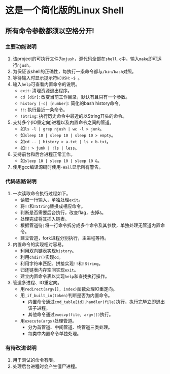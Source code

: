 # 这是一个简化版的Linux Shell
## 所有命令参数都须以空格分开!

### 主要功能说明
1. 该project的可执行文件为`njush`，源代码全部在`shell.c`中，输入`make`即可运行`njush`。
2. 为保证该shell的正确性，每执行一条命令都与`/bin/bash`对照。
3. 等待输入时显示提示符`NJUSH:~$ `。
4. 输入`help`可查看内置命令的说明。
    + `exit`: 清理资源退出程序。
    + `cd [dir]`: 改变当前工作目录，默认有且只有一个参数。
    + `history [-c] [number]`: 简化的bash history命令。
    + `!!`: 执行最近一条命令。
    + `!String`: 执行历史命令中最近的以String开头的命令。
5. 支持多个(IO重定向)进程以及内置命令之间的管道。
    + 如`ls -l | grep njush | wc -l > junk`。
    + 如`sleep 10 | sleep 10 | sleep 10 > empty`。
    + 如`cd .. | history > a.txt | ls > b.txt`。
    + 如`!! > junk | !ls | less`。
6. 支持前台和后台进程正常工作。
    + 如`sleep 10 | sleep 10 | sleep 10 &`。
7. 使用gcc编译源码时使用`-Wall`显示所有警告。

### 代码思路说明
1. 一次读取命令执行过程如下。
    + 读取一行输入，单独处理`exit`。
    + 将`!!`和`!String`替换成相应命令。
    + 判断是否需要后台执行，改变flag，去掉`&`。
    + 处理完成将其插入链表。
    + 根据管道符`|`将一行命令拆分成多个命令及其参数，单独处理无管道内置命令。
    + 建立管道，fork进程分别执行，主进程等待。
2. 内置命令的实现相对容易。
    + 利用双向链表实现`history`。
    + 利用`chdir()`实现`cd`。
    + 利用字符串匹配、拼接实现`!!`和`!String`。
    + 归还链表内存空间实现`exit`。
    + 建立内置命令表以实现`help`和查找执行操作。
3. 管道多进程、IO重定向。
    + 用`redirect(argv[], index)`函数处理IO重定向。
    + 用`_if_built_in(token)`判断是否为内置命令。
        - 内置命令通过`cmd_table[id].handler(file)`执行，执行完毕立即退出该子进程。
        - 其他命令通过`execvp(file, argv[])`执行。
    + 用`execute(args)`处理管道。
        - 分为首管道、中间管道、终管道三类处理。
        - 每类中内置命令单独处理。

### 有待改进说明
1. 用于测试的命令有限。
2. 处理后台进程时会产生僵尸进程。
